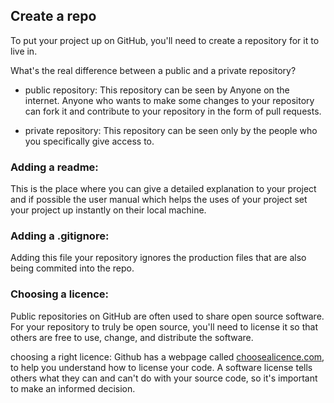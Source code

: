 ## Create a repo

To put your project up on GitHub, you'll need to create a repository for it to live in.



What's the real difference between a public and a private repository?
- public repository: This repository can be seen by Anyone on the internet.
                     Anyone who wants to make some changes to your repository can fork 
                     it and contribute to your repository in the form of pull requests.
 
- private repository: This repository can be seen only by the people who 
                     you specifically give access to.


<h3> Adding a readme: </h3>
This is the place where you can give a detailed explanation to your project
and if possible the user manual which helps the uses of your project set your
project up instantly on their local machine.

<h3> Adding a .gitignore: </h3>
Adding this file your repository ignores the production files that are also
being commited into the repo.

<h3> Choosing a licence: </h3>
Public repositories on GitHub are often used to share open source software. For your repository to truly be open source, you'll need to license it so that others are free to use, change, and distribute the software.

choosing a right licence:
Github has a webpage called [choosealicence.com][1], to help you understand how to license your code. A software license tells others what they can and can't do with your source code, so it's important to make an informed decision.


[1]:https://choosealicense.com


